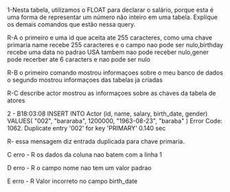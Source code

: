 1-Nesta tabela, utilizamos o FLOAT para declarar o salário, 
porque esta é uma forma de representar um número não inteiro 
em uma tabela. Explique os demais comandos que estão nessa query.

R-A o primeiro e uma id que aceita ate 255 caracteres, como uma chave primaria name recebe 255 caracteres e o campo nao pode ser nulo,birthday recebe uma data no padrao USA tambem nao pode receber nulo,gener pode recerber ate 6 caracters e nao pode ser nulo 

R-B o primeiro comando mostrou informaçoes sobre o meu banco de dados o segundo mostrou informaçoes 
das tabelas ja criadas 

R-C describe actor mostrou as informaçoes sobre as chaves da tabela de atores 


2 - B18:03:08	INSERT INTO Actor (id, name, salary, birth_date, gender) VALUES(   "002",    "bararaba",   1200000,   "1963-08-23",    "baraba" )	Error Code: 1062. Duplicate entry '002' for key 'PRIMARY'	0.140 sec

   R- essa mensagem diz entrada duplicada para chave primaria. 


   C erro - R os dados da coluna nao batem com a linha 1

   D erro - R o campo nome nao tem um valor padrao 

   E erro - R Valor incorreto no campo birth_date


   

